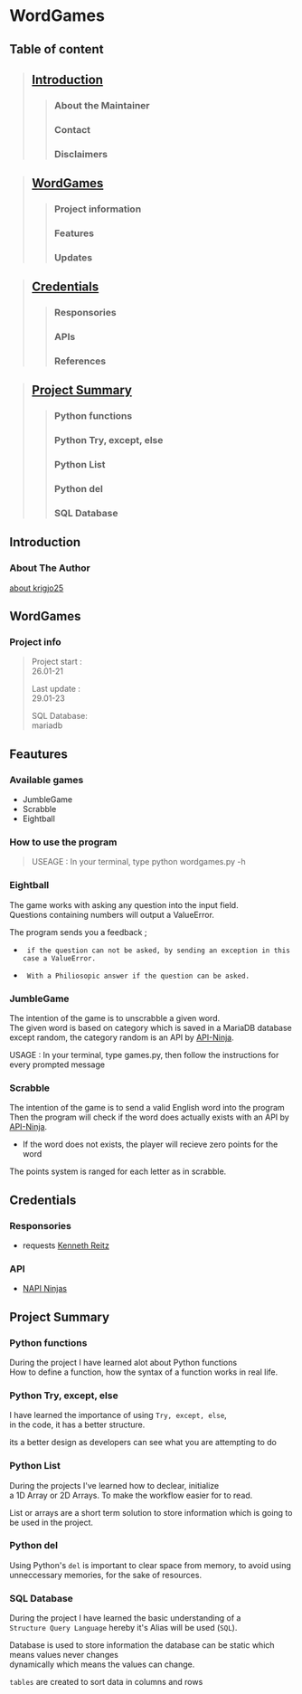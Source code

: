 #   WordGames

## Table of content

>   ## [Introduction](#Introduction)
>>  ### About the Maintainer
>>  ### Contact
>>  ### Disclaimers

>   ## [WordGames](#WordGames)
>>  ### Project information 
>>  ### Features
>>  ### Updates

>   ## [Credentials](#Credentials)
>>  ### Responsories
>>  ### APIs
>>  ### References

>   ## [Project Summary](#project-summary)
>>  ### Python functions
>>  ### Python Try, except, else
>>  ### Python List
>>  ### Python del
>>  ### SQL Database


## Introduction

### About The Author
[about krigjo25](https://github.com/krigjo25/)


##  WordGames

### Project info

> Project start :<br>
>   26.01-21
>
>   Last update :<br>
>   29.01-23
>
>   SQL Database:<br>
>   mariadb

## Feautures

### Available games

*   JumbleGame
*   Scrabble
*   Eightball

### How to use the program

> USEAGE : In your terminal, type python wordgames.py -h

### Eightball

The game works with asking any question into the input field.<br>
Questions containing numbers will output a ValueError.

The program sends you a feedback ;

*      if the question can not be asked, by sending an exception in this case a ValueError.

*      With a Philiosopic answer if the question can be asked.

### JumbleGame

The intention of the game is to unscrabble a given word.<br>
The given word is based on category which is saved in a MariaDB database<br>
except random, the category random is an API by [API-Ninja](https://api-ninjas.com/).

USAGE : In your terminal, type games.py,
then follow the instructions for every prompted message

### Scrabble

The intention of the game is to send a valid English word into the program<br>
Then the program will check if the word does actually exists with an API by [API-Ninja](https://api-ninjas.com/).

-   If the word does not exists, the player will recieve zero points for the word

The points system is ranged for each letter as in scrabble.

## Credentials

### Responsories

-   requests [Kenneth Reitz](https://requests.readthedocs.io/en/latest/)<nt>

### API

-   [NAPI Ninjas](https://api-ninjas.com/)<br>

## Project Summary

### Python functions

During the project I have learned alot about Python functions<br>
How to define a function, how the syntax of a function works in real life.


### Python Try, except, else

I have learned the importance of using `Try, except, else`,<br>
in the code, it has a better structure.

its a better design as developers can see what you are attempting to do <br>


### Python List

During the projects I've learned how to declear, initialize<br>
a 1D Array or 2D Arrays. To make the workflow easier for to read.

List or arrays are a short term solution to store information which is going to be used in the project.

### Python del

Using Python's `del` is important to clear space from memory, to avoid using unneccessary memories, for the sake of resources.


### SQL Database


During the project I have learned the basic understanding of a<br>
`Structure Query Language` hereby it's Alias will be used (`SQL`).

Database is used to store information the database can be static which means values never changes<br>
dynamically which means the values can change.

`tables` are created to sort data in columns and rows
